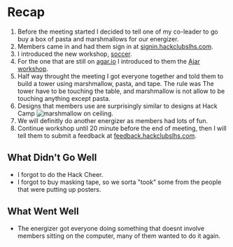# Recap

1. Before the meeting started I decided to tell one of my co-leader to go buy a
   box of pasta and marshmallows for our energizer.
2. Members came in and had them sign in at
   [signin.hackclubslhs.com](http://signin.hackclubslhs.com).
3. I introduced the new workshop,
   [soccer](https://github.com/hackedu/hackedu/tree/master/workshops/soccer).
4. For the one that are still on [agar.io](http://agar.io) I introduced to them
   the
   [Ajar workshop](https://github.com/hackedu/hackedu/tree/master/workshops/contrib/ajar).
5. Half way throught the meeting I got everyone together and told them to build
   a tower using marshmallow, pasta, and tape. The rule was The tower have to be
   touching the table, and marshmallow is not allow to be touching anything
   except pasta.
6. Designs that members use are surprisingly similar to designs at Hack Camp
   ![marshmallow on ceiling](http://i.imgur.com/Kexfo4M.jpg).
7. We will definitly do another energizer as members had lots of fun.
8. Continue workshop until 20 minute before the end of meeting, then I will tell
   them to submit a feedback at
   [feedback.hackclubslhs.com](http://feedback.hackclubslhs.com).

## What Didn't Go Well

- I forgot to do the Hack Cheer.
- I forgot to buy masking tape, so we sorta "took" some from the people that
  were putting up posters.

## What Went Well

- The energizer got everyone doing something that doesnt involve members sitting
  on the computer, many of them wanted to do it again.
